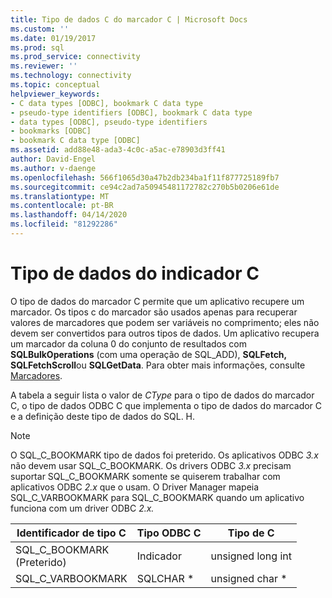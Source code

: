 ```yaml
---
title: Tipo de dados C do marcador C | Microsoft Docs
ms.custom: ''
ms.date: 01/19/2017
ms.prod: sql
ms.prod_service: connectivity
ms.reviewer: ''
ms.technology: connectivity
ms.topic: conceptual
helpviewer_keywords:
- C data types [ODBC], bookmark C data type
- pseudo-type identifiers [ODBC], bookmark C data type
- data types [ODBC], pseudo-type identifiers
- bookmarks [ODBC]
- bookmark C data type [ODBC]
ms.assetid: add88e48-ada3-4c0c-a5ac-e78903d3ff41
author: David-Engel
ms.author: v-daenge
ms.openlocfilehash: 566f1065d30a47b2db234ba1f11f877725189fb7
ms.sourcegitcommit: ce94c2ad7a50945481172782c270b5b0206e61de
ms.translationtype: MT
ms.contentlocale: pt-BR
ms.lasthandoff: 04/14/2020
ms.locfileid: "81292286"
---
```

# <a name="bookmark-c-data-type"></a>Tipo de dados do indicador C
O tipo de dados do marcador C permite que um aplicativo recupere um marcador. Os tipos c do marcador são usados apenas para recuperar valores de marcadores que podem ser variáveis no comprimento; eles não devem ser convertidos para outros tipos de dados. Um aplicativo recupera um marcador da coluna 0 do conjunto de resultados com **SQLBulkOperations** (com uma operação de SQL_ADD), **SQLFetch,** **SQLFetchScroll**ou **SQLGetData**. Para obter mais informações, consulte [Marcadores](../../../odbc/reference/develop-app/bookmarks-odbc.md).  
  
 A tabela a seguir lista o valor de *CType* para o tipo de dados do marcador C, o tipo de dados ODBC C que implementa o tipo de dados do marcador C e a definição deste tipo de dados do SQL. H.  
  
> [!NOTE]
>  O SQL_C_BOOKMARK tipo de dados foi preterido. Os aplicativos ODBC *3.x* não devem usar SQL_C_BOOKMARK. Os drivers ODBC *3.x* precisam suportar SQL_C_BOOKMARK somente se quiserem trabalhar com aplicativos ODBC *2.x* que o usam. O Driver Manager mapeia SQL_C_VARBOOKMARK para SQL_C_BOOKMARK quando um aplicativo funciona com um driver ODBC *2.x.*  
  
|Identificador de tipo C|Tipo ODBC C|Tipo de C|  
|-----------------------|--------------------|------------|  
|SQL_C_BOOKMARK<br />(Preterido)|Indicador|unsigned long int|  
|SQL_C_VARBOOKMARK|SQLCHAR *|unsigned char *|
